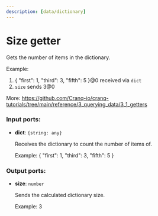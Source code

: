 ```yaml
---
description: [data/dictionary]
---
```


# Size getter

Gets the number of items in the dictionary.

Example:
1. { "first": 1, "third": 3, "fifth": 5 }@0 received via `dict`
3. `size` sends 3@0

More:
https://github.com/Cranq-io/cranq-tutorials/tree/main/reference/3_querying_data/3_1_getters

### Input ports:

* __dict__: `{string: any}`

    Receives the dictionary to count the number of items of.
    
    Example:
    { "first": 1, "third": 3, "fifth": 5 }

### Output ports:

* __size__: `number`

    Sends the calculated dictionary size.
    
    Example:
    3


